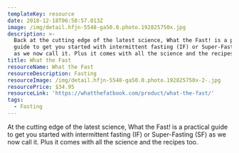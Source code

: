 ```yaml
---
templateKey: resource
date: 2018-12-18T06:58:57.013Z
image: /img/detail.hfjn-5548-ga50.0.photo.192825750x.jpg
description: >-
  Back at the cutting edge of the latest science, What the Fast! is a practical
  guide to get you started with intermittent fasting (IF) or Super-Fasting (SF)
  as we now call it. Plus it comes with all the science and the recipes too.
title: What the Fast
resourceName: What the Fast
resourceDescription: Fasting
resourceImage: /img/detail.hfjn-5548-ga50.0.photo.192825750x-2-.jpg
resourcePrice: $34.95
resourceLink: 'https://whatthefatbook.com/product/what-the-fast/'
tags:
  - Fasting
---
```

At the cutting edge of the latest science, What the Fast! is a practical guide to get you started with intermittent fasting (IF) or Super-Fasting (SF) as we now call it. Plus it comes with all the science and the recipes too.
